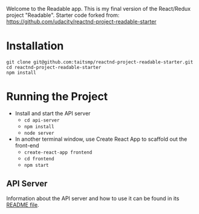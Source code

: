 Welcome to the Readable app.  This is my final version of the React/Redux project "Readable".  Starter code forked from: https://github.com/udacity/reactnd-project-readable-starter

# Installation

```
git clone git@github.com:taitsmp/reactnd-project-readable-starter.git
cd reactnd-project-readable-starter
npm install

```

# Running the Project

* Install and start the API server
    - `cd api-server`
    - `npm install`
    - `node server`
* In another terminal window, use Create React App to scaffold out the front-end
    - `create-react-app frontend`
    - `cd frontend`
    - `npm start`

## API Server

Information about the API server and how to use it can be found in its [README file](api-server/README.md).
